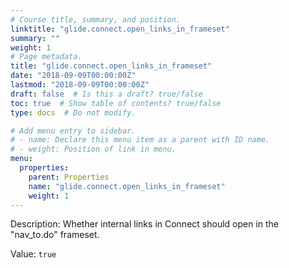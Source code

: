 ```yaml
---
# Course title, summary, and position.
linktitle: "glide.connect.open_links_in_frameset"
summary: ""
weight: 1
# Page metadata.
title: "glide.connect.open_links_in_frameset"
date: "2018-09-09T00:00:00Z"
lastmod: "2018-09-09T00:00:00Z"
draft: false  # Is this a draft? true/false
toc: true  # Show table of contents? true/false
type: docs  # Do not modify.

# Add menu entry to sidebar.
# - name: Declare this menu item as a parent with ID name.
# - weight: Position of link in menu.
menu:
  properties:
    parent: Properties
    name: "glide.connect.open_links_in_frameset"
    weight: 1
---
```


Description: Whether internal links in Connect should open in the "nav_to.do" frameset.


Value: `true`
